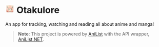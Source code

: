 # <img src=".github/icon.png" style="width: 1em"/> Otakulore

An app for tracking, watching and reading all about anime and manga!

> **Note**: This project is powered by [AniList](https://anilist.co) with the API wrapper, [AniList.NET](https://github.com/dentolos19/AniListNet).